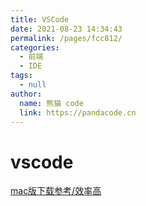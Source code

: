 ```yaml
---
title: VSCode
date: 2021-08-23 14:34:43
permalink: /pages/fcc812/
categories: 
  - 前端
  - IDE
tags: 
  - null
author: 
  name: 熊猫 code
  link: https://pandacode.cn
---
```


# vscode

[mac版下载参考/效率高](https://vscode.cdn.azure.cn/stable/8490d3dde47c57ba65ec40dd192d014fd2113496/VSCode-darwin.zip)
